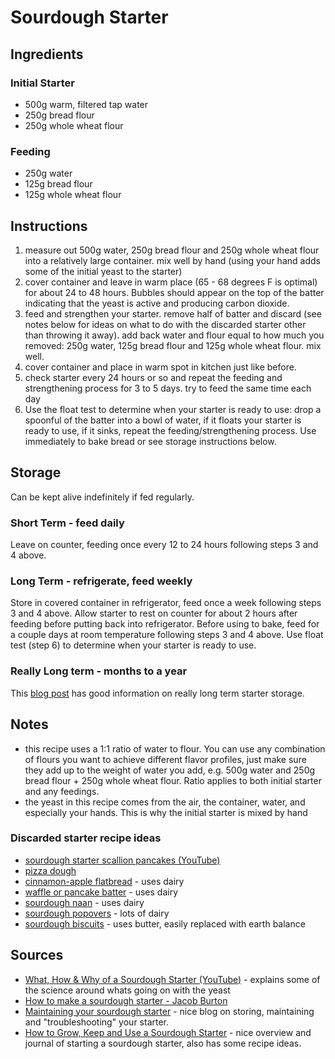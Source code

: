 # Sourdough Starter


## Ingredients
### Initial Starter
* 500g warm, filtered tap water
* 250g bread flour
* 250g whole wheat flour

### Feeding
* 250g water
* 125g bread flour
* 125g whole wheat flour

## Instructions
1. measure out 500g water, 250g bread flour and 250g whole wheat flour into a relatively large container. mix well by hand (using your hand adds some of the initial yeast to the starter)
2. cover container and leave in warm place (65 - 68 degrees F is optimal) for about 24 to 48 hours. Bubbles should appear on the top of the batter indicating that the yeast is active and producing carbon dioxide.
3. feed and strengthen your starter. remove half of batter and discard (see notes below for ideas on what to do with the discarded starter other than throwing it away). add back water and flour equal to how much you removed: 250g water, 125g bread flour and 125g whole wheat flour. mix well.
4. cover container and place in warm spot in kitchen just like before.
5. check starter every 24 hours or so and repeat the feeding and strengthening process for 3 to 5 days. try to feed the same time each day
6. Use the float test to determine when your starter is ready to use: drop a spoonful of the batter into a bowl of water, if it floats your starter is ready to use, if it sinks, repeat the feeding/strengthening process. Use immediately to bake bread or see storage instructions below.


## Storage
Can be kept alive indefinitely if fed regularly.

### Short Term - feed daily
Leave on counter, feeding once every 12 to 24 hours following steps 3 and 4 above.

### Long Term - refrigerate, feed weekly
Store in covered container in refrigerator, feed once a week following steps 3 and 4 above. Allow starter to rest on counter for about 2 hours after feeding before putting back into refrigerator. Before using to bake, feed for a couple days at room temperature following steps 3 and 4 above. Use float test (step 6) to determine when your starter is ready to use.


### Really Long term - months to a year
This [blog post](https://www.thehealthyhomeeconomist.com/storing-sourdough-starter-short-long-term/) has good information on really long term starter storage.


## Notes
* this recipe uses a 1:1 ratio of water to flour. You can use any combination of flours you want to achieve different flavor profiles, just make sure they add up to the weight of water you add, e.g. 500g water and 250g bread flour + 250g whole wheat flour. Ratio applies to both initial starter and any feedings.
* the yeast in this recipe comes from the air, the container, water, and especially your hands. This is why the initial starter is mixed by hand

### Discarded starter recipe ideas
* [sourdough starter scallion pancakes (YouTube)](https://www.youtube.com/watch?v=vVx2oFFptG0)
* [pizza dough](https://www.kingarthurflour.com/recipes/sourdough-pizza-crust-recipe)
* [cinnamon-apple flatbread](https://www.kingarthurflour.com/recipes/cinnamon-apple-flatbread-recipe) - uses dairy
* [waffle or pancake batter](https://www.kingarthurflour.com/recipes/cinnamon-apple-flatbread-recipe) - uses dairy
* [sourdough naan](http://www.mykitchenaddiction.com/2011/04/sourdough-naan/) - uses dairy
* [sourdough popovers](https://blog.kingarthurflour.com/2012/12/03/sourdough-popovers-high-wide-and-handsome/) - lots of dairy
* [sourdough biscuits](http://joytomyheart.com/buttery-sourdough-biscuits/) - uses butter, easily replaced with earth balance



## Sources
* [What, How & Why of a Sourdough Starter (YouTube)](https://www.youtube.com/watch?v=dpwFM_YRdwc) - explains some of the science around whats going on with the yeast
* [How to make a sourdough starter - Jacob Burton](https://stellaculinary.com/cooking-videos/stella-bread/sb-003-how-make-sourdough-starter)
* [Maintaining your sourdough starter](https://blog.kingarthurflour.com/2012/04/08/maintaining-your-sourdough-starter-food-water-and-time/) - nice blog on storing, maintaining and "troubleshooting" your starter.
* [How to Grow, Keep and Use a Sourdough Starter](https://anoregoncottage.com/grow-keep-use-sourdough-starter/) - nice overview and journal of starting a sourdough starter, also has some recipe ideas.
